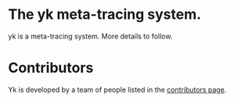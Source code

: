 # The yk meta-tracing system.

yk is a meta-tracing system. More details to follow.


# Contributors

Yk is developed by a team of people listed in the
[contributors page](https://github.com/softdevteam/yk/graphs/contributors).
